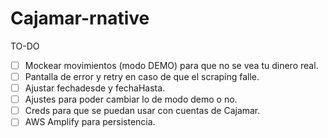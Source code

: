 # Cajamar-rnative
TO-DO
- [ ] Mockear movimientos (modo DEMO) para que no se vea tu dinero real.
- [ ] Pantalla de error y retry en caso de que el scraping falle.
- [ ] Ajustar fechadesde y fechaHasta.
- [ ] Ajustes para poder cambiar lo de modo demo o no.
- [ ] Creds para que se puedan usar con cuentas de Cajamar.
- [ ] AWS Amplify para persistencia.
